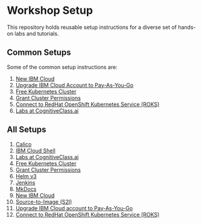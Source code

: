 # Workshop Setup

This repository holds reusable setup instructions for a diverse set of hands-on labs and tutorials.

## Common Setups

Some of the common setup instructions are:

1. [New IBM Cloud](NEWACCOUNT.md)
2. [Upgrade IBM Cloud Account to Pay-As-You-Go](PAYASYOUGO.md)
3. [Free Kubernetes Cluster](FREEIKSCLUSTER.md)
4. [Grant Cluster Permissions](GRANTCLUSTER.md)
5. [Connect to RedHat OpenShift Kubernetes Service (ROKS)](ROKS.md)
6. [Labs at CognitiveClass.ai](COGNITIVECLASS.md)

## All Setups

1. [Calico](CALICO.md)
2. [IBM Cloud Shell](CLOUDSHELL.md)
3. [Labs at CognitiveClass.ai](COGNITIVECLASS.md)
4. [Free Kubernetes Cluster](FREEIKSCLUSTER.md)
5. [Grant Cluster Permissions](GRANTCLUSTER.md)
6. [Helm v3](HELM.md)
7. [Jenkins](JENKINS.md)
8. [MkDocs](MKDOCS.md)
9. [New IBM Cloud](NEWACCOUNT.md)
10. [Source-to-Image (S2I)](S2I.md)
11. [Upgrade IBM Cloud account to Pay-As-You-Go](PAYASYOUGO.md)
12. [Connect to RedHat OpenShift Kubernetes Service (ROKS)](ROKS.md)
